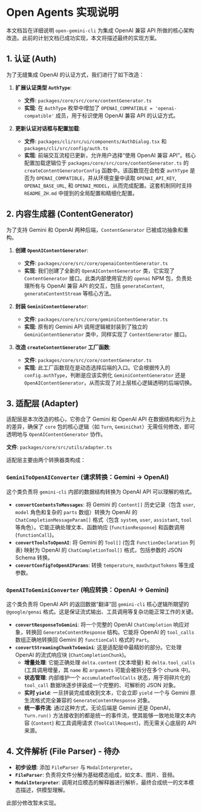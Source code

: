 # Open Agents 实现说明

本文档旨在详细说明 `open-gemini-cli` 为集成 OpenAI 兼容 API 所做的核心架构改造。此前的计划文档已成功实现，本文将描述最终的实现方案。

## 1. 认证 (Auth)

为了无缝集成 OpenAI 的认证方式，我们进行了如下改造：

1.  **扩展认证类型 `AuthType`**:
    *   **文件**: `packages/core/src/core/contentGenerator.ts`
    *   **实现**: 在 `AuthType` 枚举中增加了 `OPENAI_COMPATIBLE = 'openai-compatible'` 成员，用于标识使用 OpenAI 兼容 API 的认证方式。

2.  **更新认证对话框与配置加载**:
    *   **文件**: `packages/cli/src/ui/components/AuthDialog.tsx` 和 `packages/cli/src/config/auth.ts`
    *   **实现**: 前端交互流程已更新，允许用户选择“使用 OpenAI 兼容 API”。核心配置加载逻辑位于 `packages/core/src/core/contentGenerator.ts` 的 `createContentGeneratorConfig` 函数中。该函数现在会检查 `authType` 是否为 `OPENAI_COMPATIBLE`，并从环境变量中读取 `OPENAI_API_KEY`, `OPENAI_BASE_URL`, 和 `OPENAI_MODEL`，从而完成配置。这套机制同时支持 `README_ZH.md` 中提到的全局配置和精细化配置。

## 2. 内容生成器 (ContentGenerator)

为了支持 Gemini 和 OpenAI 两种后端，`ContentGenerator` 已被成功抽象和重构。

1.  **创建 `OpenAIContentGenerator`**:
    *   **文件**: `packages/core/src/core/openaiContentGenerator.ts`
    *   **实现**: 我们创建了全新的 `OpenAIContentGenerator` 类，它实现了 `ContentGenerator` 接口。此类内部使用官方的 `openai` NPM 包，负责处理所有与 OpenAI 兼容 API 的交互，包括 `generateContent`, `generateContentStream` 等核心方法。

2.  **封装 `GeminiContentGenerator`**:
    *   **文件**: `packages/core/src/core/geminiContentGenerator.ts`
    *   **实现**: 原有的 Gemini API 调用逻辑被封装到了独立的 `GeminiContentGenerator` 类中，同样实现了 `ContentGenerator` 接口。

3.  **改造 `createContentGenerator` 工厂函数**:
    *   **文件**: `packages/core/src/core/contentGenerator.ts`
    *   **实现**: 此工厂函数现在是动态选择后端的入口。它会根据传入的 `config.authType`，判断是应该实例化 `GeminiContentGenerator` 还是 `OpenAIContentGenerator`，从而实现了对上层核心逻辑透明的后端切换。

## 3. 适配层 (Adapter)

适配层是本次改造的核心，它弥合了 Gemini 和 OpenAI API 在数据结构和行为上的差异，确保了 `core` 包的核心逻辑（如 `Turn`, `GeminiChat`）无需任何修改，即可透明地与 `OpenAIContentGenerator` 协作。

**文件**: `packages/core/src/utils/adapter.ts`

适配层主要由两个转换器类构成：

### `GeminiToOpenAIConverter` (请求转换：Gemini -> OpenAI)

这个类负责将 `gemini-cli` 内部的数据结构转换为 OpenAI API 可以理解的格式。

-   **`convertContentsToMessages`**: 将 Gemini 的 `Content[]` 历史记录（包含 `user`, `model` 角色和复杂的 `parts` 数组）转换为 OpenAI 的 `ChatCompletionMessageParam[]` 格式（包含 `system`, `user`, `assistant`, `tool` 等角色）。它能正确处理文本、函数响应 (`functionResponse`) 和函数调用 (`functionCall`)。
-   **`convertToolsToOpenAI`**: 将 Gemini 的 `Tool[]` (包含 `FunctionDeclaration` 列表) 映射为 OpenAI 的 `ChatCompletionTool[]` 格式，包括参数的 JSON Schema 转换。
-   **`convertConfigToOpenAIParams`**: 转换 `temperature`, `maxOutputTokens` 等生成参数。

### `OpenAIToGeminiConverter` (响应转换：OpenAI -> Gemini)

这个类负责将 OpenAI API 的返回数据“翻译”回 `gemini-cli` 核心逻辑所期望的 `@google/genai` 格式。这是保证流式输出、工具调用等复杂功能正常工作的关键。

-   **`convertResponseToGemini`**: 将一个完整的 OpenAI `ChatCompletion` 响应对象，转换回 `GenerateContentResponse` 结构。它能将 OpenAI 的 `tool_calls` 数组正确地转换回 Gemini 的 `functionCall` 格式的 `Part`。
-   **`convertStreamingChunkToGemini`**: 这是适配层中最精妙的部分。它处理 OpenAI 的流式响应块 (`ChatCompletionChunk`)。
    -   **增量处理**: 它能正确处理 `delta.content` (文本增量) 和 `delta.tool_calls` (工具调用增量，其 `name` 和 `arguments` 可能会被拆分在多个 chunk 中)。
    -   **状态管理**: 内部维护一个 `accumulatedToolCalls` 状态，用于将碎片化的 `tool_call` 数据块逐步拼装成一个完整的、可解析的 JSON 对象。
    -   **实时 `yield`**: 一旦拼装完成或收到文本，它会立即 `yield` 一个与 Gemini 原生流格式完全兼容的 `GenerateContentResponse` 对象。
    -   **统一事件流**: 通过这种方式，无论后端是 Gemini 还是 OpenAI，`Turn.run()` 方法接收到的都是统一的事件流，使其能够一致地处理文本内容 (`Content`) 和工具调用请求 (`ToolCallRequest`)，而无需关心底层的 API 来源。

## 4. 文件解析 (File Parser) - 待办

-   **初步设想**: 添加 `FileParser` 与 `ModalInterpreter`。
-   **`FileParser`**: 负责将文件分解为基础模态组成，如文本、图片、音频。
-   **`ModalInterpreter`**: 调用对应模态的解释器进行解析，最终合成统一的文本模态描述，供模型理解。

此部分修改暂未实现。